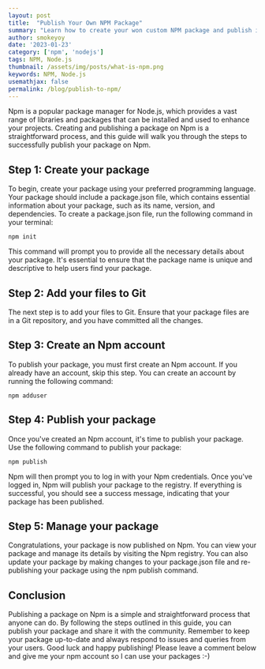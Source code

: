 ```yaml
---
layout: post
title:  "Publish Your Own NPM Package"
summary: "Learn how to create your won custom NPM package and publish it for others to use in thei software."
author: smokeyoy
date: '2023-01-23'
category: ['npm', 'nodejs']
tags: NPM, Node.js
thumbnail: /assets/img/posts/what-is-npm.png
keywords: NPM, Node.js
usemathjax: false
permalink: /blog/publish-to-npm/
---
```


Npm is a popular package manager for Node.js, which provides a vast range of libraries and packages that can be installed and used to enhance your projects. Creating and publishing a package on Npm is a straightforward process, and this guide will walk you through the steps to successfully publish your package on Npm.
<!--more-->
## Step 1: Create your package

To begin, create your package using your preferred programming language. Your package should include a package.json file, which contains essential information about your package, such as its name, version, and dependencies. To create a package.json file, run the following command in your terminal:

```
npm init
```

This command will prompt you to provide all the necessary details about your package. It's essential to ensure that the package name is unique and descriptive to help users find your package.

## Step 2: Add your files to Git

The next step is to add your files to Git. Ensure that your package files are in a Git repository, and you have committed all the changes.

## Step 3: Create an Npm account

To publish your package, you must first create an Npm account. If you already have an account, skip this step. You can create an account by running the following command:

```
npm adduser
```

## Step 4: Publish your package

Once you've created an Npm account, it's time to publish your package. Use the following command to publish your package:

```
npm publish
```

Npm will then prompt you to log in with your Npm credentials. Once you've logged in, Npm will publish your package to the registry. If everything is successful, you should see a success message, indicating that your package has been published.

## Step 5: Manage your package

Congratulations, your package is now published on Npm. You can view your package and manage its details by visiting the Npm registry. You can also update your package by making changes to your package.json file and re-publishing your package using the npm publish command.

## Conclusion

Publishing a package on Npm is a simple and straightforward process that anyone can do. By following the steps outlined in this guide, you can publish your package and share it with the community. Remember to keep your package up-to-date and always respond to issues and queries from your users. Good luck and happy publishing! Please leave a comment below and give me your npm account so I can use your packages :-)
